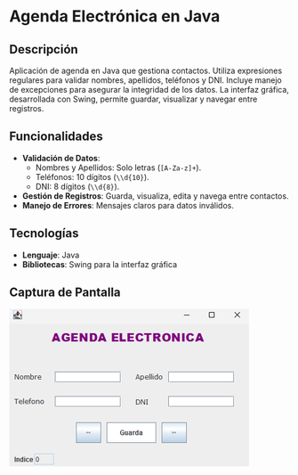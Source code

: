 # Agenda Electrónica en Java

## Descripción

Aplicación de agenda en Java que gestiona contactos. Utiliza expresiones regulares para validar nombres, apellidos, teléfonos y DNI. Incluye manejo de excepciones para asegurar la integridad de los datos. La interfaz gráfica, desarrollada con Swing, permite guardar, visualizar y navegar entre registros.

## Funcionalidades

- **Validación de Datos**: 
  - Nombres y Apellidos: Solo letras (`[A-Za-z]+`).
  - Teléfonos: 10 dígitos (`\\d{10}`).
  - DNI: 8 dígitos (`\\d{8}`).
- **Gestión de Registros**: Guarda, visualiza, edita y navega entre contactos.
- **Manejo de Errores**: Mensajes claros para datos inválidos.

## Tecnologías

- **Lenguaje**: Java
- **Bibliotecas**: Swing para la interfaz gráfica

## Captura de Pantalla

![Interfaz de la Aplicación](Imagen_Interfaz.png)



  
